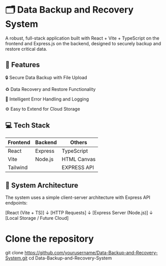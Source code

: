 
# 🗂️ Data Backup and Recovery System
A robust, full-stack application built with React + Vite + TypeScript on the frontend and Express.js on the backend, designed to securely backup and restore critical data.

## 🚀 Features

🔒 Secure Data Backup with File Upload

♻️ Data Recovery and Restore Functionality

🧠 Intelligent Error Handling and Logging

⚙️ Easy to Extend for Cloud Storage

## 💻 Tech Stack

| **Frontend** | **Backend** | **Others**         |
|--------------|-------------|--------------------|
| React        | Express     | TypeScript         |
| Vite         | Node.js     | HTML Canvas        |
| Tailwind     |             | EXPRESS API        |


## 🧠 System Architecture

The system uses a simple client-server architecture with Express API endpoints:

[React (Vite + TS)]
↓
[HTTP Requests]
↓
[Express Server (Node.js)]
↓
[Local Storage / Future Cloud]

# Clone the repository

git clone https://github.com/yourusername/Data-Backup-and-Recovery-System.git
          cd Data-Backup-and-Recovery-System
